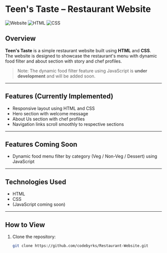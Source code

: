 # Teen's Taste – Restaurant Website

![Website](https://img.shields.io/badge/status-in%20progress-orange)
![HTML](https://img.shields.io/badge/HTML-%23E34F26?style=for-the-badge&logo=html5&logoColor=white)
![CSS](https://img.shields.io/badge/CSS-%231572B6?style=for-the-badge&logo=css3&logoColor=white)

## Overview
**Teen's Taste** is a simple restaurant website built using **HTML** and **CSS**.  
The website is designed to showcase the restaurant's menu with dynamic food filter and about section with story and chef profiles.  
> Note: The dynamic food filter feature using JavaScript is **under development** and will be added soon.

---

## Features (Currently Implemented)
- Responsive layout using HTML and CSS  
- Hero section with welcome message  
- About Us section with chef profiles 
- Navigation links scroll smoothly to respective sections  

---

## Features Coming Soon
- Dynamic food menu filter by category (Veg / Non-Veg / Dessert) using JavaScript  

---

## Technologies Used
- HTML  
- CSS  
- (JavaScript coming soon)  

---

## How to View
1. Clone the repository:  
   ```bash
   git clone https://github.com/codebyrks/Restaurant-Website.git

